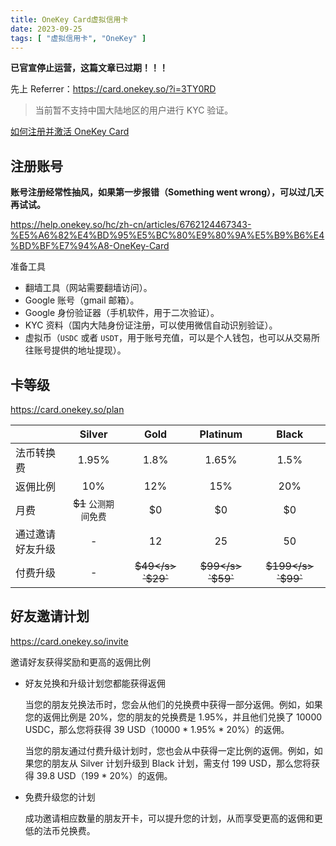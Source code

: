 ```yaml
---
title: OneKey Card虚拟信用卡
date: 2023-09-25
tags: [ "虚拟信用卡", "OneKey" ]
---
```



**已官宣停止运营，这篇文章已过期！！！**

先上 Referrer：<https://card.onekey.so/?i=3TY0RD>


> 当前暂不支持中国大陆地区的用户进行 KYC 验证。

[如何注册并激活 OneKey Card](https://help.onekey.so/hc/zh-cn/articles/6762124467343-%E5%A6%82%E4%BD%95%E6%B3%A8%E5%86%8C%E5%B9%B6%E6%BF%80%E6%B4%BB-OneKey-Card)

## 注册账号

**账号注册经常性抽风，如果第一步报错（Something went wrong），可以过几天再试试。**

<https://help.onekey.so/hc/zh-cn/articles/6762124467343-%E5%A6%82%E4%BD%95%E5%BC%80%E9%80%9A%E5%B9%B6%E4%BD%BF%E7%94%A8-OneKey-Card>

准备工具

- 翻墙工具（网站需要翻墙访问）。
- Google 账号（gmail 邮箱）。
- Google 身份验证器（手机软件，用于二次验证）。
- KYC 资料（国内大陆身份证注册，可以使用微信自动识别验证）。
- 虚拟币（`USDC` 或者 `USDT`，用于账号充值，可以是个人钱包，也可以从交易所往账号提供的地址提现）。

## 卡等级
<https://card.onekey.so/plan>

| | Silver | Gold | Platinum | Black |
|:---|:---:|:---:|:---:|:---:|
| 法币转换费 | 1.95% | 1.8% | 1.65% | 1.5% |
| 返佣比例 | 10% | 12% | 15% | 20% |
| 月费 | <s>$1</s> `公测期间免费` | $0 | $0 | $0 |
| 通过邀请好友升级 | - | 12 | 25 | 50 |
| 付费升级 | - | <s>$49</s> `$29` | <s>$99</s> `$59` | <s>$199</s> `$99` |

## 好友邀请计划

<https://card.onekey.so/invite>

邀请好友获得奖励和更高的返佣比例
- 好友兑换和升级计划您都能获得返佣

   当您的朋友兑换法币时，您会从他们的兑换费中获得一部分返佣。例如，如果您的返佣比例是 20%，您的朋友的兑换费是 1.95%，并且他们兑换了 10000 USDC，那么您将获得 39 USD（10000 * 1.95% * 20%）的返佣。

   当您的朋友通过付费升级计划时，您也会从中获得一定比例的返佣。例如，如果您的朋友从 Silver 计划升级到 Black 计划，需支付 199 USD，那么您将获得 39.8 USD（199 * 20%）的返佣。

- 免费升级您的计划

   成功邀请相应数量的朋友开卡，可以提升您的计划，从而享受更高的返佣和更低的法币兑换费。
